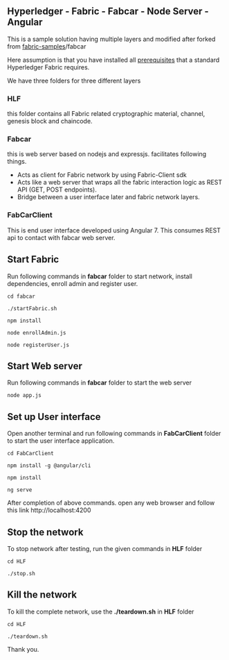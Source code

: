 ## Hyperledger - Fabric - Fabcar - Node Server - Angular

This is a sample solution having multiple layers and modified after forked from [fabric-samples](https://github.com/hyperledger/fabric-samples)/fabcar

Here assumption is that you have installed all [prerequisites](https://hyperledger-fabric.readthedocs.io/en/release-1.3/prereqs.html) that a standard Hyperledger Fabric requires.

We have three folders for three different layers

### HLF
this folder contains all Fabric related cryptographic material, channel, genesis block and chaincode.

### Fabcar
this is web server based on nodejs and expressjs. facilitates following things.
* Acts as client for Fabric network by using Fabric-Client sdk
* Acts like a web server that wraps all the fabric interaction logic as REST API (GET, POST endpoints).
* Bridge between a user interface later and fabric network layers. 

 ### FabCarClient
This is end user interface developed using Angular 7.
This consumes REST api to contact with fabcar web server.

## Start Fabric
Run following commands in **fabcar** folder to start network, install dependencies, enroll admin and register user.

```
cd fabcar

./startFabric.sh 

npm install 

node enrollAdmin.js 

node registerUser.js
```

## Start Web server
Run following commands in **fabcar** folder to start the web server

```
node app.js
```

## Set up User interface
Open another terminal and run following commands in **FabCarClient** folder to start the user interface application.

```
cd FabCarClient

npm install -g @angular/cli

npm install 

ng serve

```

After completion of above commands. open any web browser and follow this link http://localhost:4200

## Stop the network
To stop network after testing, run the given commands in **HLF** folder
```
cd HLF

./stop.sh
```

## Kill the network
To kill the complete network, use the **./teardown.sh** in **HLF** folder

```
cd HLF

./teardown.sh
```


Thank you.
